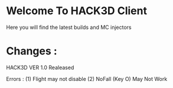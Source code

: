 # Welcome To HACK3D Client

Here you will find the latest builds and MC injectors

# Changes : 
HACK3D VER 1.0 Realeased

Errors :
(1) Flight may not disable
(2) NoFall (Key O) May Not Work
